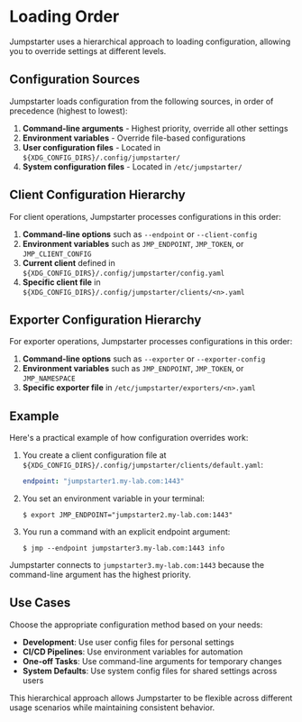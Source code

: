 # Loading Order

Jumpstarter uses a hierarchical approach to loading configuration, allowing you
to override settings at different levels.

## Configuration Sources

Jumpstarter loads configuration from the following sources, in order of
precedence (highest to lowest):

1. **Command-line arguments** - Highest priority, override all other settings
2. **Environment variables** - Override file-based configurations
3. **User configuration files** - Located in
   `${XDG_CONFIG_DIRS}/.config/jumpstarter/`
4. **System configuration files** - Located in `/etc/jumpstarter/`

## Client Configuration Hierarchy

For client operations, Jumpstarter processes configurations in this order:

1. **Command-line options** such as `--endpoint` or `--client-config`
2. **Environment variables** such as `JMP_ENDPOINT`, `JMP_TOKEN`, or
   `JMP_CLIENT_CONFIG`
3. **Current client** defined in
   `${XDG_CONFIG_DIRS}/.config/jumpstarter/config.yaml`
4. **Specific client file** in
   `${XDG_CONFIG_DIRS}/.config/jumpstarter/clients/<n>.yaml`

## Exporter Configuration Hierarchy

For exporter operations, Jumpstarter processes configurations in this order:

1. **Command-line options** such as `--exporter` or `--exporter-config`
2. **Environment variables** such as `JMP_ENDPOINT`, `JMP_TOKEN`, or
   `JMP_NAMESPACE`
3. **Specific exporter file** in `/etc/jumpstarter/exporters/<n>.yaml`

## Example

Here's a practical example of how configuration overrides work:

1. You create a client configuration file at
   `${XDG_CONFIG_DIRS}/.config/jumpstarter/clients/default.yaml`:

   ```yaml
   endpoint: "jumpstarter1.my-lab.com:1443"
   ```

2. You set an environment variable in your terminal:

   ```shell
   $ export JMP_ENDPOINT="jumpstarter2.my-lab.com:1443"
   ```

3. You run a command with an explicit endpoint argument:

   ```shell
   $ jmp --endpoint jumpstarter3.my-lab.com:1443 info
   ```

Jumpstarter connects to `jumpstarter3.my-lab.com:1443` because the command-line
argument has the highest priority.

## Use Cases

Choose the appropriate configuration method based on your needs:

- **Development**: Use user config files for personal settings
- **CI/CD Pipelines**: Use environment variables for automation
- **One-off Tasks**: Use command-line arguments for temporary changes
- **System Defaults**: Use system config files for shared settings across users

This hierarchical approach allows Jumpstarter to be flexible across different
usage scenarios while maintaining consistent behavior.